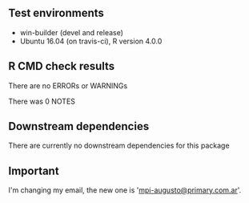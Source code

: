 ## Test environments
* win-builder (devel and release)
* Ubuntu 16.04 (on travis-ci), R version 4.0.0

## R CMD check results
There are no ERRORs or WARNINGs

There was 0 NOTES

## Downstream dependencies
There are currently no downstream dependencies for this package

## Important
I'm changing my email, the new one is 'mpi-augusto@primary.com.ar'.
